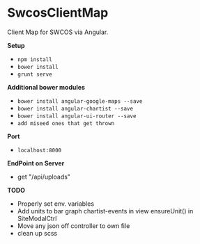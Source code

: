 # SwcosClientMap
Client Map for SWCOS via Angular.

**Setup**
  * `npm install`
  * `bower install`
  * `grunt serve`

**Additional bower modules**
  * `bower install angular-google-maps --save`
  * `bower install angular-chartist --save`
  * `bower install angular-ui-router --save`
  * `add miseed ones that get thrown`

**Port**
  * `localhost:8000`

**EndPoint on Server**
  * get "/api/uploads"

**TODO**
  - Properly set env. variables
  - Add units to bar graph chartist-events in view ensureUnit() in SiteModalCtrl
  - Move any json off controller to own file
  - clean up scss

